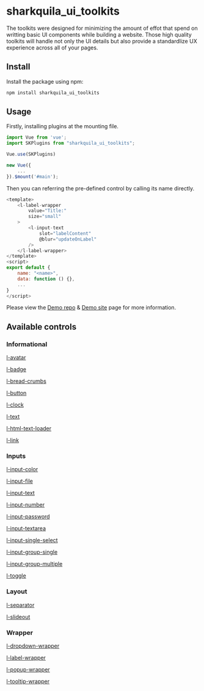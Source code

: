 # sharkquila_ui_toolkits

The toolkits were designed for minimizing the amount of effot that spend on writting basic UI components while building a website. Those high quality toolkits will handle not only the UI details but also provide a standardlize UX experience across all of your pages.

## Install

Install the package using npm:

```js
npm install sharkquila_ui_toolkits
```

## Usage

Firstly, installing plugins at the mounting file.

```js
import Vue from 'vue';
import SKPlugins from "sharkquila_ui_toolkits";

Vue.use(SKPlugins)

new Vue({
    ...
}).$mount('#main');
```

Then you can referring the pre-defined control by calling its name directly.

```js
<template>
    <l-label-wrapper 
        value="Title:" 
        size="small"
    >
        <l-input-text
            slot="labelContent"
            @blur="updateOnLabel"
        />
    </l-label-wrapper>
</template>
<script>
export default {
    name: "<name>",
    data: function () {},
    ...
}
</script>
```

Please view the [Demo repo]() & [Demo site]() page for more information.

## Available controls

### Informational

[l-avatar](https://github.com/enw860/sharkquila_ui_toolkits/blob/main/src/components/infomational/avatar/Avatar.vue)

[l-badge](https://github.com/enw860/sharkquila_ui_toolkits/blob/main/src/components/infomational/badge/Badge.vue)

[l-bread-crumbs](https://github.com/enw860/sharkquila_ui_toolkits/blob/main/src/components/infomational/breadCrumbs/BreadCrumbs.vue)

[l-button](https://github.com/enw860/sharkquila_ui_toolkits/blob/main/src/components/infomational/button/Button.vue)

[l-clock](https://github.com/enw860/sharkquila_ui_toolkits/blob/main/src/components/infomational/clock/Clock.vue)

[l-text](https://github.com/enw860/sharkquila_ui_toolkits/blob/main/src/components/infomational/displayText/DisplayText.vue)

[l-html-text-loader](https://github.com/enw860/sharkquila_ui_toolkits/blob/main/src/components/infomational/htmlTextLoader/HTMLTextLoader.vue)

[l-link](https://github.com/enw860/sharkquila_ui_toolkits/blob/main/src/components/infomational/link/Link.vue)

### Inputs

[l-input-color](https://github.com/enw860/sharkquila_ui_toolkits/blob/main/src/components/inputs/input/ColorInput.vue)

[l-input-file](https://github.com/enw860/sharkquila_ui_toolkits/blob/main/src/components/inputs/input/FileInput.vue)

[l-input-text](https://github.com/enw860/sharkquila_ui_toolkits/blob/main/src/components/inputs/input/InputText.vue)

[l-input-number](https://github.com/enw860/sharkquila_ui_toolkits/blob/main/src/components/inputs/input/Number.vue)

[l-input-password](https://github.com/enw860/sharkquila_ui_toolkits/blob/main/src/components/inputs/input/Password.vue)

[l-input-textarea](https://github.com/enw860/sharkquila_ui_toolkits/blob/main/src/components/inputs/input/TextArea.vue)

[l-input-single-select](https://github.com/enw860/sharkquila_ui_toolkits/blob/main/src/components/inputs/input/SingleSelect.vue)

[l-input-group-single](https://github.com/enw860/sharkquila_ui_toolkits/blob/main/src/components/inputs/input/RadioGroup.vue)

[l-input-group-multiple](https://github.com/enw860/sharkquila_ui_toolkits/blob/main/src/components/inputs/input/CheckboxGroup.vue)

[l-toggle](https://github.com/enw860/sharkquila_ui_toolkits/blob/main/src/components/inputs/toggle/Toggle.vue)

### Layout

[l-separator](https://github.com/enw860/sharkquila_ui_toolkits/blob/main/src/components/layout/separator/Separator.vue)

[l-slideout](https://github.com/enw860/sharkquila_ui_toolkits/blob/main/src/components/layout/slideout/Slideout.vue)

### Wrapper

[l-dropdown-wrapper](https://github.com/enw860/sharkquila_ui_toolkits/blob/main/src/components/wrapper/dropDown/Dropdown.vue)

[l-label-wrapper](https://github.com/enw860/sharkquila_ui_toolkits/blob/main/src/components/wrapper/labelWrapper/LabelWrapper.vue)

[l-popup-wrapper](https://github.com/enw860/sharkquila_ui_toolkits/blob/main/src/components/wrapper/popup/Popup.vue)

[l-tooltip-wrapper](https://github.com/enw860/sharkquila_ui_toolkits/blob/main/src/components/wrapper/tooltip/Tooltip.vue)